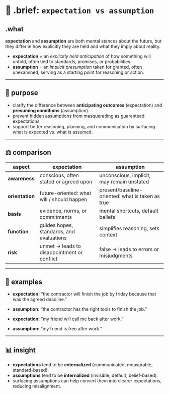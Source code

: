 # 🧩 .brief: `expectation vs assumption`

## .what
**expectation** and **assumption** are both mental stances about the future, but they differ in how explicitly they are held and what they imply about reality.

- **expectation** = an *explicitly held anticipation* of how something will unfold, often tied to standards, promises, or probabilities.
- **assumption** = an *implicit presumption* taken for granted, often unexamined, serving as a starting point for reasoning or action.

---

## 🎯 purpose
- clarify the difference between **anticipating outcomes** (expectation) and **presuming conditions** (assumption).
- prevent hidden assumptions from masquerading as guaranteed expectations.
- support better reasoning, planning, and communication by surfacing what is expected vs. what is assumed.

---

## ⚖️ comparison

| aspect            | expectation                                     | assumption                                    |
|-------------------|-------------------------------------------------|-----------------------------------------------|
| **awareness**     | conscious, often stated or agreed upon          | unconscious, implicit, may remain unstated    |
| **orientation**   | future-oriented: what will / should happen      | present/baseline-oriented: what is taken as true |
| **basis**         | evidence, norms, or commitments                 | mental shortcuts, default beliefs             |
| **function**      | guides hopes, standards, and evaluations        | simplifies reasoning, sets context            |
| **risk**          | unmet → leads to disappointment or conflict     | false → leads to errors or misjudgments       |

---

## 📐 examples

- **expectation:** “the contractor will finish the job by friday because that was the agreed deadline.”
- **assumption:** “the contractor has the right tools to finish the job.”

- **expectation:** “my friend will call me back after work.”
- **assumption:** “my friend is free after work.”

---

## 📊 insight
- **expectations** tend to be **externalized** (communicated, measurable, standard-based).
- **assumptions** tend to be **internalized** (invisible, default, belief-based).
- surfacing assumptions can help convert them into clearer expectations, reducing misalignment.
